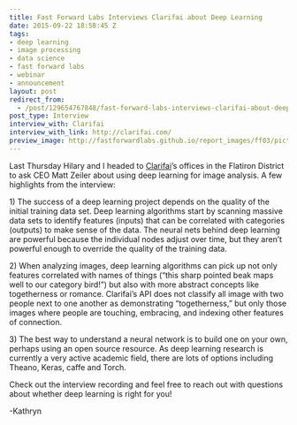 ```yaml
---
title: Fast Forward Labs Interviews Clarifai about Deep Learning
date: 2015-09-22 18:58:45 Z
tags:
- deep learning
- image processing
- data science
- fast forward labs
- webinar
- announcement
layout: post
redirect_from:
  - /post/129654767848/fast-forward-labs-interviews-clarifai-about-deep
post_type: Interview
interview_with: Clarifai
interview_with_link: http://clarifai.com/
preview_image: http://fastforwardlabs.github.io/report_images/ff03/pictograph-dogs.png
---
```


<p>Last Thursday Hilary and I headed to <a href="http://clarifai.com">Clarifai</a>’s offices in the Flatiron District to ask CEO Matt Zeiler about using deep learning for image analysis. A few highlights from the interview:</p><p>1) The success of a deep learning project depends on the quality of the initial training data set. Deep learning algorithms start by scanning massive data sets to identify features (inputs) that can be correlated with categories (outputs) to make sense of the data. The neural nets behind deep learning are powerful because the individual nodes adjust over time, but they aren’t powerful enough to override the quality of the training data. </p><p>2) When analyzing images, deep learning algorithms can pick up not only features correlated with names of things (“this sharp pointed beak maps well to our category bird!”) but also with more abstract concepts like togetherness or romance. Clarifai’s API does not classify all image with two people next to one another as demonstrating “togetherness,” but only those images where people are touching, embracing, and indexing other features of connection. </p><p>3) The best way to understand a neural network is to build one on your own, perhaps using an open source resource. As deep learning research is currently a very active academic field, there are lots of options including Theano, Keras, caffe and Torch. </p><p>Check out the interview recording and feel free to reach out with questions about whether deep learning is right for you!</p>

<VideoHolder src="https://www.youtube.com/embed/S1ca8M1QbKQ?feature=oembed&amp;enablejsapi=1&amp;origin=https://safe.txmblr.com&amp;wmode=opaque" />

<p>-Kathryn </p>
